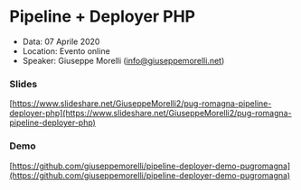 # Pipeline + Deployer PHP
- Data: 07 Aprile 2020
- Location: Evento online
- Speaker: Giuseppe Morelli (info@giuseppemorelli.net)

### Slides

[https://www.slideshare.net/GiuseppeMorelli2/pug-romagna-pipeline-deployer-php](https://www.slideshare.net/GiuseppeMorelli2/pug-romagna-pipeline-deployer-php)

### Demo

[https://github.com/giuseppemorelli/pipeline-deployer-demo-pugromagna](https://github.com/giuseppemorelli/pipeline-deployer-demo-pugromagna)
